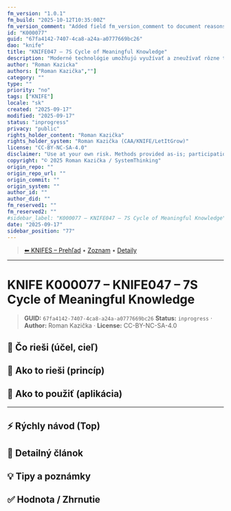 ```yaml
---
fm_version: "1.0.1"
fm_build: "2025-10-12T10:35:00Z"
fm_version_comment: "Added field fm_version_comment to document reasons for FM updates"
id: "K000077"
guid: "67fa4142-7407-4ca8-a24a-a0777669bc26"
dao: "knife"
title: "KNIFE047 – 7S Cycle of Meaningful Knowledge"
description: "Moderné technológie umožňujú využívať a zneužívať rôzne techniky marketingu. Čo si zvolíme PUSH, alebo PULL prístup. Táto metodika je zameraná na PULL marketing."
author: "Roman Kazicka"
authors: ["Roman Kazička",""]
category: ""
type: ""
priority: "no"
tags: ["KNIFE"]
locale: "sk"
created: "2025-09-17"
modified: "2025-09-17"
status: "inprogress"
privacy: "public"
rights_holder_content: "Roman Kazička"
rights_holder_system: "Roman Kazička (CAA/KNIFE/LetItGrow)"
license: "CC-BY-NC-SA-4.0"
disclaimer: "Use at your own risk. Methods provided as-is; participation is voluntary and context-aware."
copyright: "© 2025 Roman Kazička / SystemThinking"
origin_repo: ""
origin_repo_url: ""
origin_commit: ""
origin_system: ""
author_id: ""
author_did: ""
fm_reserved1: ""
fm_reserved2: ""
#sidebar_label: "K000077 – KNIFE047 – 7S Cycle of Meaningful Knowledge"
date: "2025-09-17"
sidebar_position: "77"
---
```

<!-- body:start -->

<!-- nav:knifes -->
> [⬅ KNIFES – Prehľad](../overview.md) • [Zoznam](../KNIFE_Overview_List.md) • [Detaily](../KNIFE_Overview_Details.md)
---
# KNIFE K000077 – KNIFE047 – 7S Cycle of Meaningful Knowledge

<!-- fm-visible: start -->
> **GUID:** `67fa4142-7407-4ca8-a24a-a0777669bc26`
> **Status:** `inprogress` · **Author:** Roman Kazička · **License:** CC-BY-NC-SA-4.0
<!-- fm-visible: end -->

## 🎯 Čo rieši (účel, cieľ)

## 🧩 Ako to rieši (princíp)

## 🧪 Ako to použiť (aplikácia)

---

## ⚡ Rýchly návod (Top)

## 📜 Detailný článok

## 💡 Tipy a poznámky

## ✅ Hodnota / Zhrnutie
